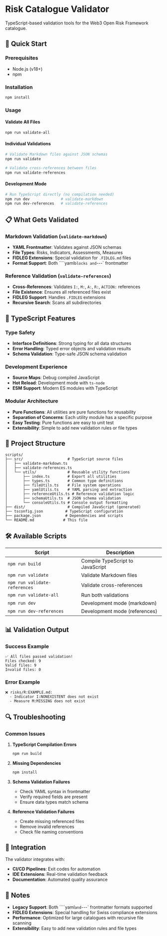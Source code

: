# Risk Catalogue Validator

TypeScript-based validation tools for the Web3 Open Risk Framework catalogue.

## 🚀 Quick Start

### Prerequisites
- Node.js (v18+)
- npm

### Installation
```bash
npm install
```

### Usage

#### Validate All Files
```bash
npm run validate-all
```

#### Individual Validations
```bash
# Validate Markdown files against JSON schemas
npm run validate

# Validate cross-references between files
npm run validate-references
```

#### Development Mode
```bash
# Run TypeScript directly (no compilation needed)
npm run dev              # validate-markdown
npm run dev-references   # validate-references
```

## 📋 What Gets Validated

### Markdown Validation (`validate-markdown`)
- **YAML Frontmatter**: Validates against JSON schemas
- **File Types**: Risks, Indicators, Assessments, Measures
- **FIDLEG Extensions**: Special validation for `.FIDLEG.md` files
- **Format Support**: Both ````yaml` blocks and `---` frontmatter

### Reference Validation (`validate-references`)
- **Cross-References**: Validates `I:`, `M:`, `A:`, `R:`, `ACTION:` references
- **File Existence**: Ensures all referenced files exist
- **FIDLEG Support**: Handles `.FIDLEG` extensions
- **Recursive Search**: Scans all subdirectories

## 🔧 TypeScript Features

### Type Safety
- **Interface Definitions**: Strong typing for all data structures
- **Error Handling**: Typed error objects and validation results
- **Schema Validation**: Type-safe JSON schema validation

### Development Experience
- **Source Maps**: Debug compiled JavaScript
- **Hot Reload**: Development mode with `ts-node`
- **ESM Support**: Modern ES modules with TypeScript

### Modular Architecture
- **Pure Functions**: All utilities are pure functions for reusability
- **Separation of Concerns**: Each utility module has a specific purpose
- **Easy Testing**: Pure functions are easy to unit test
- **Extensibility**: Simple to add new validation rules or file types

## 📁 Project Structure

```
scripts/
├── src/                    # TypeScript source files
│   ├── validate-markdown.ts
│   ├── validate-references.ts
│   └── utils/              # Reusable utility functions
│       ├── index.ts        # Export all utilities
│       ├── types.ts        # Common type definitions
│       ├── fileUtils.ts    # File system operations
│       ├── yamlUtils.ts    # YAML parsing and extraction
│       ├── referenceUtils.ts # Reference validation logic
│       ├── schemaUtils.ts  # JSON schema validation
│       └── consoleUtils.ts # Console output formatting
├── dist/                   # Compiled JavaScript (generated)
├── tsconfig.json          # TypeScript configuration
├── package.json           # Dependencies and scripts
└── README.md             # This file
```

## 🛠️ Available Scripts

| Script | Description |
|--------|-------------|
| `npm run build` | Compile TypeScript to JavaScript |
| `npm run validate` | Validate Markdown files |
| `npm run validate-references` | Validate cross-references |
| `npm run validate-all` | Run both validations |
| `npm run dev` | Development mode (markdown) |
| `npm run dev-references` | Development mode (references) |

## 📊 Validation Output

### Success Example
```
✅ All files passed validation!
Files checked: 9
Valid files: 9
Invalid files: 0
```

### Error Example
```
❌ risks/R:EXAMPLE.md:
  - Indicator I:NONEXISTENT does not exist
  - Measure M:MISSING does not exist
```

## 🔍 Troubleshooting

### Common Issues

1. **TypeScript Compilation Errors**
   ```bash
   npm run build
   ```

2. **Missing Dependencies**
   ```bash
   npm install
   ```

3. **Schema Validation Failures**
   - Check YAML syntax in frontmatter
   - Verify required fields are present
   - Ensure data types match schema

4. **Reference Validation Failures**
   - Create missing referenced files
   - Remove invalid references
   - Check file naming conventions

## 🎯 Integration

The validator integrates with:
- **CI/CD Pipelines**: Exit codes for automation
- **IDE Extensions**: Real-time validation feedback
- **Documentation**: Automated quality assurance

## 📝 Notes

- **Legacy Support**: Both ````yaml` and `---` frontmatter formats supported
- **FIDLEG Extensions**: Special handling for Swiss compliance extensions
- **Performance**: Optimized for large catalogues with recursive file scanning
- **Extensibility**: Easy to add new validation rules and file types
